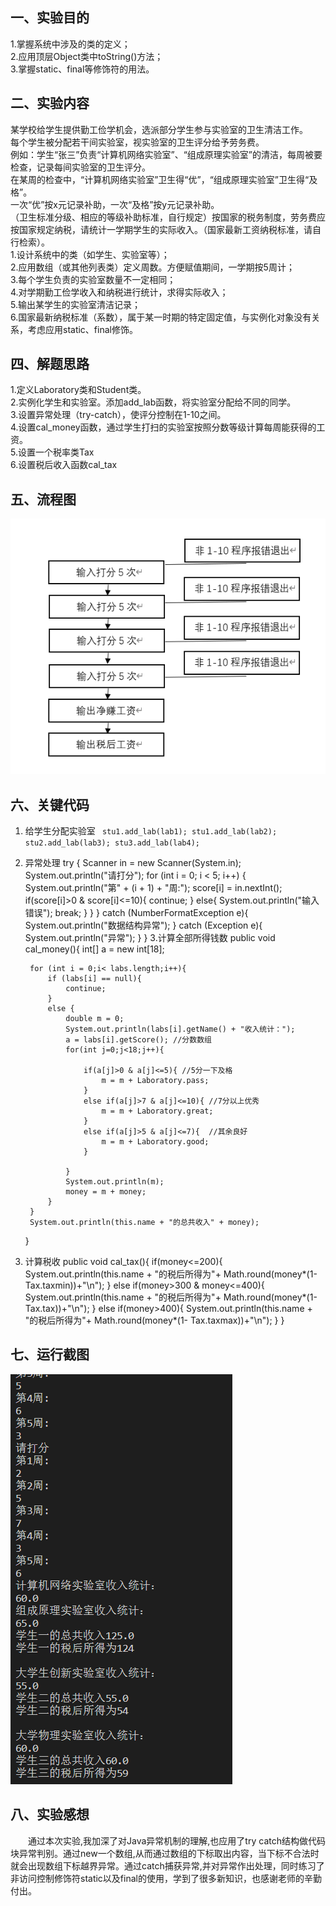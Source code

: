 ## 一、实验目的
1.掌握系统中涉及的类的定义；  
2.应用顶层Object类中toString()方法；  
3.掌握static、final等修饰符的用法。  
## 二、实验内容
某学校给学生提供勤工俭学机会，选派部分学生参与实验室的卫生清洁工作。  
每个学生被分配若干间实验室，视实验室的卫生评分给予劳务费。  
例如：学生“张三”负责“计算机网络实验室”、“组成原理实验室”的清洁，每周被要检查，记录每间实验室的卫生评分。  
在某周的检查中，“计算机网络实验室”卫生得“优”，“组成原理实验室”卫生得“及格”。  
一次“优”按x元记录补助，一次“及格”按y元记录补助。  
（卫生标准分级、相应的等级补助标准，自行规定）按国家的税务制度，劳务费应按国家规定纳税，请统计一学期学生的实际收入。（国家最新工资纳税标准，请自行检索）。  
1.设计系统中的类（如学生、实验室等）；  
2.应用数组（或其他列表类）定义周数。方便赋值期间，一学期按5周计；  
3.每个学生负责的实验室数量不一定相同；  
4.对学期勤工俭学收入和纳税进行统计，求得实际收入；  
5.输出某学生的实验室清洁记录；  
6.国家最新纳税标准（系数），属于某一时期的特定固定值，与实例化对象没有关系，考虑应用static、final修饰。  
## 四、解题思路
1.定义Laboratory类和Student类。  
2.实例化学生和实验室。添加add_lab函数，将实验室分配给不同的同学。  
3.设置异常处理（try-catch），使评分控制在1-10之间。  
4.设置cal_money函数，通过学生打扫的实验室按照分数等级计算每周能获得的工资。  
5.设置一个税率类Tax  
6.设置税后收入函数cal_tax  

## 五、流程图 
![](https://github.com/audience11/the_fourth_work/blob/main/%E6%B5%81%E7%A8%8B%E5%9B%BE.png)
## 六、关键代码
1. 给学生分配实验室
       ```
       stu1.add_lab(lab1);
       stu1.add_lab(lab2);
       stu2.add_lab(lab3);
       stu3.add_lab(lab4);```
2. 异常处理
try {
            Scanner in = new Scanner(System.in);
            System.out.println("请打分");
            for (int i = 0; i < 5; i++) {
                System.out.println("第" + (i + 1) + "周:");
                score[i] = in.nextInt();
                if(score[i]>0 & score[i]<=10){
                    continue;
                }
                else{
                    System.out.println("输入错误");
                    break;
                }
            }
        }
        catch (NumberFormatException e){
            System.out.println("数据结构异常");
        }
        catch (Exception e){
            System.out.println("异常");
        }
    }
3.计算全部所得钱数
    public void cal_money(){
        int[] a = new int[18];

        for (int i = 0;i< labs.length;i++){
            if (labs[i] == null){
                continue;
            }
            else {
                double m = 0;
                System.out.println(labs[i].getName() + "收入统计：");
                a = labs[i].getScore(); //分数数组
                for(int j=0;j<18;j++){

                    if(a[j]>0 & a[j]<=5){ //5分一下及格
                        m = m + Laboratory.pass;
                    }
                    else if(a[j]>7 & a[j]<=10){ //7分以上优秀
                        m = m + Laboratory.great;
                    }
                    else if(a[j]>5 & a[j]<=7){  //其余良好
                        m = m + Laboratory.good;
                    }

                }
                System.out.println(m);
                money = m + money;
            }
        }
        System.out.println(this.name + "的总共收入" + money);
    }
4. 计算税收
    public void cal_tax(){
        if(money<=200){
            System.out.println(this.name + "的税后所得为"+ Math.round(money*(1- Tax.taxmin))+"\n");
        }
        else if(money>300 & money<=400){
            System.out.println(this.name + "的税后所得为"+ Math.round(money*(1- Tax.tax))+"\n");
        }
        else if(money>400){
            System.out.println(this.name + "的税后所得为"+ Math.round(money*(1- Tax.taxmax))+"\n");
        }
    }
## 七、运行截图
![](https://github.com/audience11/the_fourth_work/blob/main/%E8%BF%90%E8%A1%8C%E7%BB%93%E6%9E%9C.png)
## 八、实验感想
&emsp;&emsp;通过本次实验,我加深了对Java异常机制的理解,也应用了try catch结构做代码块异常判别。通过new一个数组,从而通过数组的下标取出内容，当下标不合法时就会出现数组下标越界异常。通过catch捕获异常,并对异常作出处理，同时练习了非访问控制修饰符static以及final的使用，学到了很多新知识，也感谢老师的辛勤付出。
